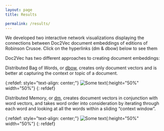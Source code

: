```yaml
---
layout: page
title: Results

permalink: /results/
--- 
```

We developed two interactive network visualizations displaying the connections between Doc2Vec document embeddings of editions of Robinson Crusoe. Click on the hyperlinks (dm & dbow) below to see them

Doc2Vec has two different approaches to creating document embeddings:

Distributed Bag of Words, or [dbow]({{site.url}}{{site.baseurl}}/gexf-js/index.html), creates only document vectors and is better at capturing the context or topic of a document.

{:refdef: style="text-align: center;"}
![Some text]({{site.url}}{{site.baseurl}}\imgs\dbow_unlabeled_curved.svg){:height="50%" width="50%"}
{: refdef}

Distributed Memory, or [dm]({{site.url}}{{site.baseurl}}/gexf-js/index.html#dm.gexf), creates document vectors in conjunction with word vectors, and takes word order into consideration by iterating through each word and looking at all the words within a sliding “context window”.

{:refdef: style="text-align: center;"}
![Some text]({{site.url}}{{site.baseurl}}\imgs\dm_unlabeled_curved.svg){:height="50%" width="50%"} 
{: refdef}
